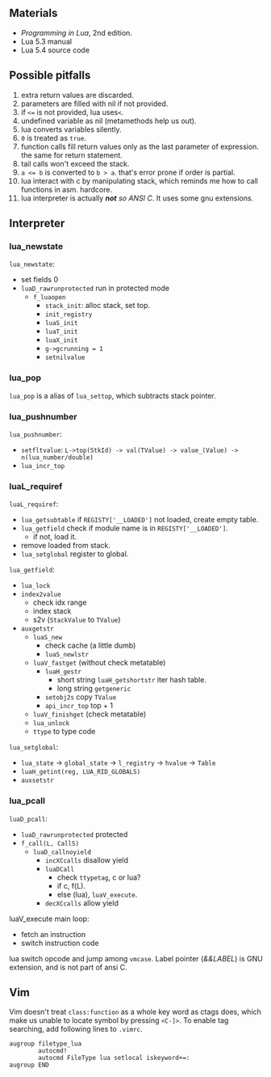 
## Materials

- *Programming in Lua*, 2nd edition.
- Lua 5.3 manual
- Lua 5.4 source code


## Possible pitfalls

1. extra return values are discarded.
2. parameters are filled with nil if not provided.
3. if `<=` is not provided, lua uses`<`.
4. undefined variable as nil (metamethods help us out). 
5. lua converts variables silently.
6. `0` is treated as `true`.
7. function calls fill return values only as the last parameter of expression. the same for return statement.
8. tail calls won't exceed the stack.
9. `a <= b` is converted to `b > a`. that's error prone if order is partial.
11. lua interact with c by manipulating stack, which reminds me how to call functions in asm. hardcore.
12. lua interpreter is actually ***not** so ANSI C*. It uses some gnu extensions.


## Interpreter

### lua_newstate

`lua_newstate`:
- set fields 0
- `luaD_rawrunprotected` run in protected mode
    - `f_luaopen`
        - `stack_init`: alloc stack, set top.
        - `init_registry`
        - `luaS_init`
        - `luaT_init`
        - `luaX_init`
        - `g->gcrunning = 1`
        - `setnilvalue`

### lua_pop

`lua_pop` is a alias of `lua_settop`, which subtracts stack pointer.

### lua_pushnumber

`lua_pushnumber`:

- `setfltvalue`: `L->top(StkId) -> val(TValue) -> value_(Value) -> n(lua_number/double)`
- `lua_incr_top`

### luaL_requiref

`luaL_requiref`:
- `lua_getsubtable` if `REGISTY['__LOADED']` not loaded, create empty table.
- `lua_getfield` check if module name is in `REGISTY['__LOADED']`.
    - if not, load it.
- remove loaded from stack.
- `lua_setglobal` register to global.

`lua_getfield`:
- `lua_lock`
- `index2value`
    - check idx range
    - index stack
    - s2v (`StackValue` to `TValue`)
- `auxgetstr`
    - `luaS_new`
        - check cache (a little dumb)
        - `luaS_newlstr`
    - `luaV_fastget` (without check metatable)
        - `luaH_gestr`
            - short string `luaH_getshortstr` iter hash table.
            - long string `getgeneric`
        - `setobj2s` copy `TValue`
        - `api_incr_top` top + 1
    - `luaV_finishget` (check metatable)
    - `lua_unlock`
    - `ttype` to type code

`lua_setglobal`:
- `lua_state` -> `global_state` -> `l_registry` -> `hvalue` -> `Table`
- `luaH_getint(reg, LUA_RID_GLOBALS)`
- `auxsetstr`

### lua_pcall

`luaD_pcall`:
- `luaD_rawrunprotected` protected
- `f_call(L, CallS)`
    - `luaD_callnoyield`
        - `incXCcalls` disallow yield
        - `luaDCall`
            - check `ttypetag`, c or lua?
            - if c, f(L).
            - else (lua), `luaV_execute`.
        - `decXCcalls` allow yield

luaV_execute main loop:
- fetch an instruction
- switch instruction code

lua switch opcode and jump among `vmcase`. Label pointer (*&&LABEL*) is GNU extension, and is not part of ansi C.


## Vim

Vim doesn't treat `class:function` as a whole key word as ctags does, which make us unable to locate symbol by pressing `<C-]>`. To enable tag searching, add following lines to `.vimrc`.

```vim
augroup filetype_lua
        autocmd!
        autocmd FileType lua setlocal iskeyword+=:
augroup END
```
